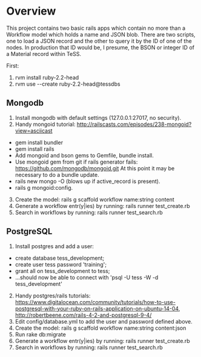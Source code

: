 # Overview

This project contains two basic rails apps which contain no more than a Workflow model which holds a name and JSON blob. There are two scripts, one to load a JSON record and the other to query it by the ID of one of the nodes. In production that ID would be, I presume, the BSON or integer ID of a Material record within TeSS.

First:

1. rvm install ruby-2.2-head
2. rvm use --create ruby-2.2-head@tessdbs 

##  Mongodb

1. Install mongodb with default settings (127.0.0.1:27017, no security).
2. Handy mongoid tutorial: http://railscasts.com/episodes/238-mongoid?view=asciicast
  * gem install bundler
  * gem install rails
  * Add mongoid and bson gems to Gemfile, bundle install.
  * Use mongoid gem from git if rails generator fails: https://github.com/mongodb/mongoid.git
    At this point it may be necessary to do a bundle update.
  * rails new mongo -O (blows up if active_record is present).
  * rails g mongoid:config.
3. Create the model: rails g scaffold workflow name:string content
4. Generate a workflow entr(y|ies) by running: rails runner test_create.rb
5. Search in workflows by running: rails runner test_search.rb



## PostgreSQL


1. Install postgres and add a user:
  * create database tess_development;
  * create user tess password 'training';
  * grant all on tess_development to tess;
  * ...should now be able to connect with 'psql -U tess -W -d tess_development'
2. Handy postgres/rails tutorials: https://www.digitalocean.com/community/tutorials/how-to-use-postgresql-with-your-ruby-on-rails-application-on-ubuntu-14-04, http://robertbeene.com/rails-4-2-and-postgresql-9-4/
3. Edit config/database.yml to add the user and password defined above.
4. Create the model: rails g scaffold workflow name:string content:json 
5. Run rake db:migrate
6. Generate a workflow entr(y|ies) by running: rails runner test_create.rb
7. Search in workflows by running: rails runner test_search.rb



